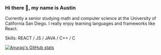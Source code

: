### Hi there 👋, my name is Austin

Currently a senior studying math and computer science at the University of California San Diego. I really enjoy learning languages and frameworks like React.

Skills: REACT / JS / JAVA / C++ / C
  
[![Anurag's GitHub stats](https://github-readme-stats.vercel.app/api?username=asmarking)](https://github.com/anuraghazra/github-readme-stats)
